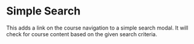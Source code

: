 # Simple Search

This adds a link on the course navigation to a simple search modal. It will check for course content based on the given search criteria.
